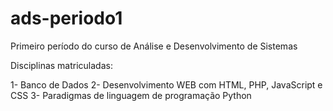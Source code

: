 # ads-periodo1
Primeiro período do curso de Análise e Desenvolvimento de Sistemas

Disciplinas matriculadas:

  1- Banco de Dados
  2- Desenvolvimento WEB com HTML, PHP, JavaScript e CSS
  3- Paradigmas de linguagem de programação Python
